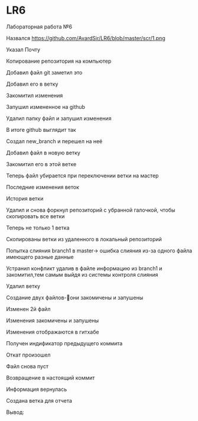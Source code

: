 # LR6
Лабораторная работа №6

Назвался
https://github.com/AvardSir/LR6/blob/master/scr/1.png
 
Указал Почту
 
Копирование репозитория на компьютер
 
Добавил файл git заметил это
 
 
Добавил его в ветку
 
Закомитил изменения
 
Запушил измененное на github
 
 
Удалил папку файл и запушил изменения
 
В итоге github выглядит так
 
Создал new_branch и перешел на неё
 
Добавил файл в новую ветку
 
Закомитил его в этой ветке
 
Теперь файл убирается при переключении ветки на мастер
 
 
Последние изменения веток
 
История ветки
 
Удалил и снова форкнул репозиторий с убранной галочкой, чтобы скопировать все ветки
 
Теперь не только 1 ветка
 
Скопированы ветки из удаленного в локальный репозиторий
 
Попытка слияния branch1 в master-> ошибка слияния из-за одного файла имеющего разные данные
 
 
Устранил конфликт удалив в файле информацию из branch1 и закомитил,тем самым выйдя из системы контроля слияния
 
Удалил ветку
 
Создание двух файлов-они закомичены и запушены
 
Изменен 2й файл
 
Изменения закомичены и запушены
 
Изменения отображаются в гитхабе

 
Получен индификатор предыдущего коммита
 
Откат произошел
 
Файл снова пуст
 
Возвращение в настоящий коммит
 
Информация вернулась
 
Создана ветка для отчета
 

Вывод: 
